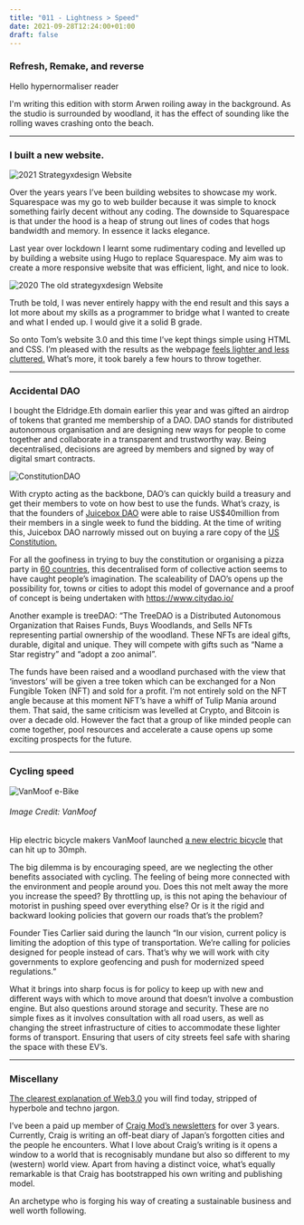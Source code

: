 ```yaml
---
title: "011 - Lightness > Speed"
date: 2021-09-28T12:24:00+01:00
draft: false
---
```


### Refresh, Remake, and reverse

Hello hypernormaliser reader

I'm writing this edition with storm Arwen roiling away in the background. As the studio is surrounded by woodland, it has the effect of sounding like the rolling waves crashing onto the beach. 
- - - 
### I built a new website.

![2021 Strategyxdesign Website](/img/Newwebsite.png)

Over the years years I’ve been building websites to showcase my work. Squarespace was my go to web builder because it was simple to knock something fairly decent without any coding. The downside to Squarespace is that under the hood is a heap of strung out lines of codes that hogs bandwidth and memory. In essence it lacks elegance. 

Last year over lockdown I learnt some rudimentary coding and levelled up by building a website using Hugo to replace Squarespace. My aim was to create a more responsive website that was efficient, light, and nice to look.

![2020 The old strategyxdesign Website](/img/OldWebsite.png)

Truth be told, I was never entirely happy with the end result and this says a lot more about my skills as a programmer to bridge what I wanted to create and what I ended up. I would give it a solid B grade. 

So onto Tom’s website 3.0 and this time I’ve kept things simple using HTML and CSS. I’m pleased with the results as the webpage [feels lighter and less cluttered.](https://www.strategyxdesign.co.uk/work) What’s more, it took barely a few hours to throw together. 
- - - 
### Accidental DAO 

I bought the Eldridge.Eth domain earlier this year and was gifted an airdrop of tokens that granted me membership of a DAO. DAO stands for distributed autonomous organisation and are designing new ways for people to come together and collaborate in a transparent and trustworthy way. Being decentralised, decisions are agreed by members and signed by way of digital smart contracts.

![ConstitutionDAO](/img/ConstitutionDAO.png)

With crypto acting as the backbone, DAO’s can quickly build a treasury and get their members to vote on how best to use the funds. What’s crazy, is that the founders of [Juicebox DAO](https://juicebox.money/#/) were able to raise US$40million from their members in a single week to fund the bidding. At the time of writing this, Juicebox DAO narrowly missed out on buying a rare copy of the [US Constitution.](https://techcrunch.com/2021/11/18/constitutiondaos-bold-crypto-bid-for-us-constitution-falls-short/?guccounter=1&guce_referrer=aHR0cHM6Ly93d3cuZ29vZ2xlLmNvbS8&guce_referrer_sig=AQAAAMLFgGYztQieMpaBpEJBLPQjDlfOvMOsOgubszPmGh6Zf5jXraFJ0f_hfVxgSg-nzT0OdtLafKxTW-CkE4lcgRGPI0L58yu2P8wXDfXhDl1KVMVaz2pM7-8WcCF7klHnQcHLUU1veEiAVZZtLPXZIIWpZDkoTzzem5E6V7LD9Eod)

For all the goofiness in trying to buy the constitution or organising a pizza party in [60 countries](https://www.rarepizzas.com/), this decentralised form of collective action seems to have caught people’s imagination. The scaleability of DAO’s opens up the possibility for, towns or cities to adopt this model of governance and a proof of concept is being undertaken with https://www.citydao.io/ 

Another example is treeDAO: “The TreeDAO is a Distributed Autonomous Organization that Raises Funds, Buys Woodlands, and Sells NFTs representing partial ownership of the woodland. These NFTs are ideal gifts, durable, digital and unique. They will compete with gifts such as “Name a Star registry” and “adopt a zoo animal”. 

The funds have been raised and a woodland purchased with the view that ‘investors’ will be given a tree token which can be exchanged for a Non Fungible Token (NFT) and sold for a profit. I’m not entirely sold on the NFT angle because at this moment NFT’s have a whiff of Tulip Mania around them. That said, the same criticism was levelled at Crypto, and Bitcoin is over a decade old. However the fact that a group of like minded people can come together, pool resources and accelerate a cause opens up some exciting prospects for the future. 
- - - 
### Cycling speed

![VanMoof e-Bike](/img/VanMoof.png)
###### Image Credit: VanMoof

Hip electric bicycle makers VanMoof launched [a new electric bicycle](https://techcrunch.com/2021/10/12/vanmoof-teases-new-high-speed-electric-bike/?guccounter=1) that can hit up to 30mph. 

The big dilemma is by encouraging speed, are we neglecting the other benefits associated with cycling. The feeling of being more connected with the environment and people around you. Does this not melt away the more you increase the speed? By throttling up, is this not aping the behaviour of motorist in pushing speed over everything else? Or is it the rigid and backward looking policies that govern our roads that’s the problem?

Founder Ties Carlier said during the launch “In our vision, current policy is limiting the adoption of this type of transportation. We’re calling for policies designed for people instead of cars. That’s why we will work with city governments to explore geofencing and push for modernized speed regulations.”
 
What it brings into sharp focus is for policy to keep up with new and different ways with which to move around that doesn’t involve a combustion engine. But also questions around storage and security. These are no simple fixes as it involves consultation with all road users, as well as changing the street infrastructure of cities to accommodate these lighter forms of transport. Ensuring that users of city streets feel safe with sharing the space with these EV’s. 
- - - 
### Miscellany

[The clearest explanation of Web3.0](https://www.psl.com/feed-posts/web3-engineer-take) you will find today, stripped of hyperbole and techno jargon. 

I’ve been a paid up member of [Craig Mod’s newsletters](https://craigmod.com/) for over 3 years. Currently, Craig is writing an off-beat diary of Japan’s forgotten cities and the people he encounters. What I love about Craig’s writing is it opens a window to a world that is recognisably mundane but also so different to my (western) world view. Apart from having a distinct voice, what’s equally remarkable is that Craig has bootstrapped his own writing and publishing model. 

An archetype who is forging his way of creating a sustainable business and well worth following.